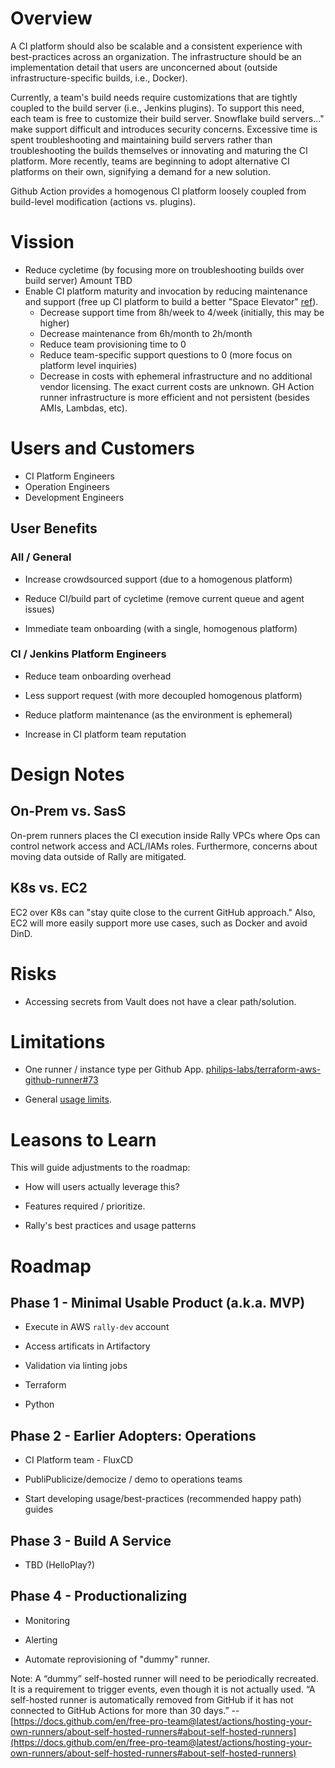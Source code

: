 
# Overview

A CI platform should also be scalable and a consistent experience with best-practices across an organization. The infrastructure should be an implementation detail that users are unconcerned about (outside infrastructure-specific builds, i.e., Docker).

Currently, a team's build needs require customizations that are tightly coupled to the build server (i.e., Jenkins plugins). To support this need, each team is free to customize their build server. Snowflake build servers..." make support difficult and introduces security concerns. Excessive time is spent troubleshooting and maintaining build servers rather than troubleshooting the builds themselves or innovating and maturing the CI platform. More recently, teams are beginning to adopt alternative CI platforms on their own, signifying a demand for a new solution.

Github Action provides a homogenous CI platform loosely coupled from build-level modification (actions vs. plugins).

# Vission

 - Reduce cycletime (by focusing more on troubleshooting builds over build server)
	Amount TBD
 - Enable CI platform maturity and invocation by reducing maintenance and support (free up CI platform to build a better "Space Elevator" [ref](https://docs.google.com/presentation/d/17XkhdQtP1ThbOH_C8JYm0Zygsv0bhpPWIjnQX8BMeM4/edit#slide=id.gaad5158c7d_3_244)).
	- Decrease support time from 8h/week to 4/week (initially, this may be higher)
	- Decrease maintenance from 6h/month to 2h/month
	- Reduce team provisioning time to 0
	- Reduce team-specific support questions to 0 (more focus on platform level inquiries)
	- Decrease in costs with ephemeral infrastructure and no additional vendor licensing.
      The exact current costs are unknown. GH Action runner infrastructure is more efficient and not persistent (besides AMIs, Lambdas, etc).

  

# Users and Customers

 - CI Platform Engineers
 - Operation Engineers
 - Development Engineers

  

## User Benefits

  

### All / General

- Increase crowdsourced support (due to a homogenous platform)

- Reduce CI/build part of cycletime (remove current queue and agent issues)

- Immediate team onboarding (with a single, homogenous platform)

  

### CI / Jenkins Platform Engineers

- Reduce team onboarding overhead

- Less support request (with more decoupled homogenous platform)

- Reduce platform maintenance (as the environment is ephemeral)

- Increase in CI platform team reputation

  

# Design Notes

  

## On-Prem vs. SasS

On-prem runners places the CI execution inside Rally VPCs where Ops can control network access and ACL/IAMs roles. Furthermore, concerns about moving data outside of Rally are mitigated.

  

## K8s vs. EC2

EC2 over K8s can "stay quite close to the current GitHub approach." Also, EC2 will more easily support more use cases, such as Docker and avoid DinD.

  

# Risks

- Accessing secrets from Vault does not have a clear path/solution.

  

# Limitations

- One runner / instance type per Github App. [philips-labs/terraform-aws-github-runner#73](https://github.com/philips-labs/terraform-aws-github-runner/issues/73)

- General [usage limits](https://docs.github.com/en/actions/hosting-your-own-runners/about-self-hosted-runners#usage-limits).

  

# Leasons to Learn

This will guide adjustments to the roadmap:

- How will users actually leverage this?

- Features required / prioritize.

- Rally's best practices and usage patterns

  

# Roadmap

  

## Phase 1 - Minimal Usable Product (a.k.a. MVP)

- Execute in AWS `rally-dev` account

- Access artificats in Artifactory

- Validation via linting jobs

- Terraform

- Python

  

## Phase 2 - Earlier Adopters: Operations

- CI Platform team - FluxCD

- PubliPublicize/democize / demo to operations teams

- Start developing usage/best-practices (recommended happy path) guides

  

## Phase 3 - Build A Service

- TBD (HelloPlay?)

  

## Phase 4 - Productionalizing

- Monitoring

- Alerting

- Automate reprovisioning of "dummy" runner.

Note: A “dummy” self-hosted runner will need to be periodically recreated. It is a requirement to trigger events, even though it is not actually used. “A self-hosted runner is automatically removed from GitHub if it has not connected to GitHub Actions for more than 30 days.” -- [https://docs.github.com/en/free-pro-team@latest/actions/hosting-your-own-runners/about-self-hosted-runners#about-self-hosted-runners](https://docs.github.com/en/free-pro-team@latest/actions/hosting-your-own-runners/about-self-hosted-runners#about-self-hosted-runners)
<!--stackedit_data:
eyJoaXN0b3J5IjpbMTA5MTgwMTkxNCwzMzE1NzI5NTIsMTQxNz
MxOTg2OCwtNDQ3MjA5ODI5LDE5NTQwNzcwMTgsMTI3NjgxNDAz
NCwtMTM0OTQyMDkxOF19
-->